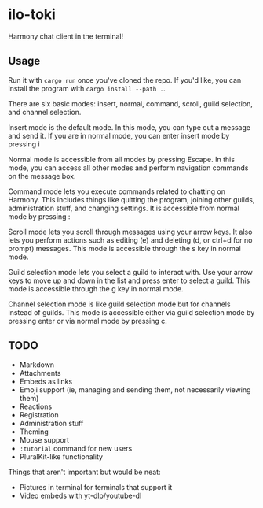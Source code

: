 # ilo-toki
Harmony chat client in the terminal!

## Usage
Run it with `cargo run` once you've cloned the repo. If you'd like, you can install the program with `cargo install --path .`.

There are six basic modes: insert, normal, command, scroll, guild selection, and channel selection.

Insert mode is the default mode. In this mode, you can type out a message and send it. If you are in normal mode, you can enter insert mode by pressing <key>i</key>

Normal mode is accessible from all modes by pressing <key>Escape</key>. In this mode, you can access all other modes and perform navigation commands on the message box.

Command mode lets you execute commands related to chatting on Harmony. This includes things like quitting the program, joining other guilds, administration stuff, and changing settings. It is accessible from normal mode by pressing <key>:</key>

Scroll mode lets you scroll through messages using your arrow keys. It also lets you perform actions such as editing (<key>e</key>) and deleting (<key>d</key>, or <key>ctrl+d</key> for no prompt) messages. This mode is accessible through the <key>s</key> key in normal mode.

Guild selection mode lets you select a guild to interact with. Use your arrow keys to move up and down in the list and press enter to select a guild. This mode is accessible through the <key>g</key> key in normal mode.

Channel selection mode is like guild selection mode but for channels instead of guilds. This mode is accessible either via guild selection mode by pressing enter or via normal mode by pressing <key>c</key>.

## TODO
 - Markdown
 - Attachments
 - Embeds as links
 - Emoji support (ie, managing and sending them, not necessarily viewing them)
 - Reactions
 - Registration
 - Administration stuff
 - Theming
 - Mouse support
 - `:tutorial` command for new users
 - PluralKit-like functionality

Things that aren't important but would be neat:
 - Pictures in terminal for terminals that support it
 - Video embeds with yt-dlp/youtube-dl
